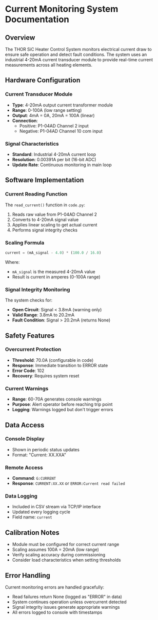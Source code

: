 # Current Monitoring System Documentation

## Overview

The THOR SiC Heater Control System monitors electrical current draw to ensure safe operation and detect fault conditions. The system uses an industrial 4-20mA current transducer module to provide real-time current measurements across all heating elements.

## Hardware Configuration

### Current Transducer Module
- **Type**: 4-20mA output current transformer module
- **Range**: 0-100A (low range setting)
- **Output**: 4mA = 0A, 20mA = 100A (linear)
- **Connection**: 
  - Positive: P1-04AD Channel 2 input
  - Negative: P1-04AD Channel 10 com input

### Signal Characteristics
- **Standard**: Industrial 4-20mA current loop
- **Resolution**: 0.00391A per bit (16-bit ADC)
- **Update Rate**: Continuous monitoring in main loop

## Software Implementation

### Current Reading Function

The `read_current()` function in `code.py`:
1. Reads raw value from P1-04AD Channel 2
2. Converts to 4-20mA signal value
3. Applies linear scaling to get actual current
4. Performs signal integrity checks

### Scaling Formula
```python
current = (mA_signal - 4.0) * (100.0 / 16.0)
```
Where:
- `mA_signal` is the measured 4-20mA value
- Result is current in amperes (0-100A range)

### Signal Integrity Monitoring

The system checks for:
- **Open Circuit**: Signal < 3.8mA (warning only)
- **Valid Range**: 3.8mA to 20.2mA
- **Fault Condition**: Signal > 20.2mA (returns None)

## Safety Features

### Overcurrent Protection
- **Threshold**: 70.0A (configurable in code)
- **Response**: Immediate transition to ERROR state
- **Error Code**: 102
- **Recovery**: Requires system reset

### Current Warnings
- **Range**: 60-70A generates console warnings
- **Purpose**: Alert operator before reaching trip point
- **Logging**: Warnings logged but don't trigger errors

## Data Access

### Console Display
- Shown in periodic status updates
- Format: "Current: XX.XXA"

### Remote Access
- **Command**: `G:CURRENT`
- **Response**: `CURRENT:XX.XX` or `ERROR:Current read failed`

### Data Logging
- Included in CSV stream via TCP/IP interface
- Updated every logging cycle
- Field name: `current`

## Calibration Notes

- Module must be configured for correct current range
- Scaling assumes 100A = 20mA (low range)
- Verify scaling accuracy during commissioning
- Consider load characteristics when setting thresholds

## Error Handling

Current monitoring errors are handled gracefully:
- Read failures return None (logged as "ERROR" in data)
- System continues operation unless overcurrent detected
- Signal integrity issues generate appropriate warnings
- All errors logged to console with timestamps